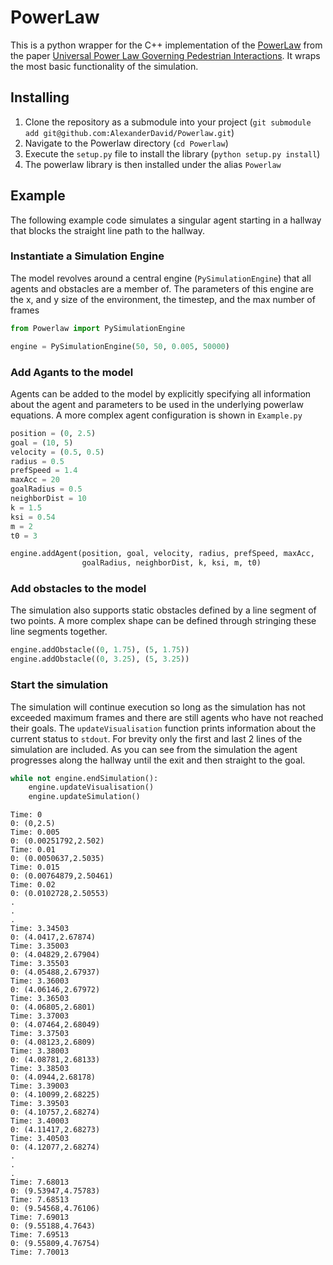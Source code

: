 # PowerLaw

This is a python wrapper for the C++ implementation of the [PowerLaw](http://motion.cs.umn.edu/PowerLaw/) from the paper [Universal Power Law Governing Pedestrian Interactions](http://motion.cs.umn.edu/PowerLaw/KSG-PowerLaw.pdf). It wraps the most basic functionality of the simulation.

## Installing
1. Clone the repository as a submodule into your project (`git submodule add git@github.com:AlexanderDavid/Powerlaw.git`)
2. Navigate to the Powerlaw directory (`cd Powerlaw`)
3. Execute the `setup.py` file to install the library (`python setup.py install`)
4. The powerlaw library is then installed under the alias `Powerlaw`

## Example
The following example code simulates a singular agent starting in a hallway that blocks the straight line path to the hallway.
### Instantiate a Simulation Engine
The model revolves around a central engine (`PySimulationEngine`) that all agents and obstacles are a member of. The parameters of this engine are the x, and y size of the environment, the timestep, and the max number of frames

```python
from Powerlaw import PySimulationEngine

engine = PySimulationEngine(50, 50, 0.005, 50000)
```

### Add Agants to the model
Agents can be added to the model by explicitly specifying all information about the agent and parameters to be used in the underlying powerlaw equations. A more complex agent configuration is shown in `Example.py`

```python
position = (0, 2.5)
goal = (10, 5)
velocity = (0.5, 0.5)
radius = 0.5
prefSpeed = 1.4
maxAcc = 20
goalRadius = 0.5
neighborDist = 10
k = 1.5
ksi = 0.54
m = 2
t0 = 3

engine.addAgent(position, goal, velocity, radius, prefSpeed, maxAcc,
                goalRadius, neighborDist, k, ksi, m, t0)
```

### Add obstacles to the model
The simulation also supports static obstacles defined by a line segment of two points. A more complex shape can be defined through stringing these line segments together.

```python
engine.addObstacle((0, 1.75), (5, 1.75))
engine.addObstacle((0, 3.25), (5, 3.25))
```
### Start the simulation
The simulation will continue execution so long as the simulation has not exceeded maximum frames and there are still agents who have not reached their goals. The `updateVisualisation` function prints information about the current status to `stdout`. For brevity only the first and last 2 lines of the simulation are included. As you can see from the simulation the agent progresses along the hallway until the exit and then straight to the goal.

```python
while not engine.endSimulation():
    engine.updateVisualisation()
    engine.updateSimulation()
```

```
Time: 0
0: (0,2.5)
Time: 0.005
0: (0.00251792,2.502)
Time: 0.01
0: (0.0050637,2.5035)
Time: 0.015
0: (0.00764879,2.50461)
Time: 0.02
0: (0.0102728,2.50553)
.
.
.
Time: 3.34503
0: (4.0417,2.67874)
Time: 3.35003
0: (4.04829,2.67904)
Time: 3.35503
0: (4.05488,2.67937)
Time: 3.36003
0: (4.06146,2.67972)
Time: 3.36503
0: (4.06805,2.6801)
Time: 3.37003
0: (4.07464,2.68049)
Time: 3.37503
0: (4.08123,2.6809)
Time: 3.38003
0: (4.08781,2.68133)
Time: 3.38503
0: (4.0944,2.68178)
Time: 3.39003
0: (4.10099,2.68225)
Time: 3.39503
0: (4.10757,2.68274)
Time: 3.40003
0: (4.11417,2.68273)
Time: 3.40503
0: (4.12077,2.68274)
.
.
.
Time: 7.68013
0: (9.53947,4.75783)
Time: 7.68513
0: (9.54568,4.76106)
Time: 7.69013
0: (9.55188,4.7643)
Time: 7.69513
0: (9.55809,4.76754)
Time: 7.70013
```
